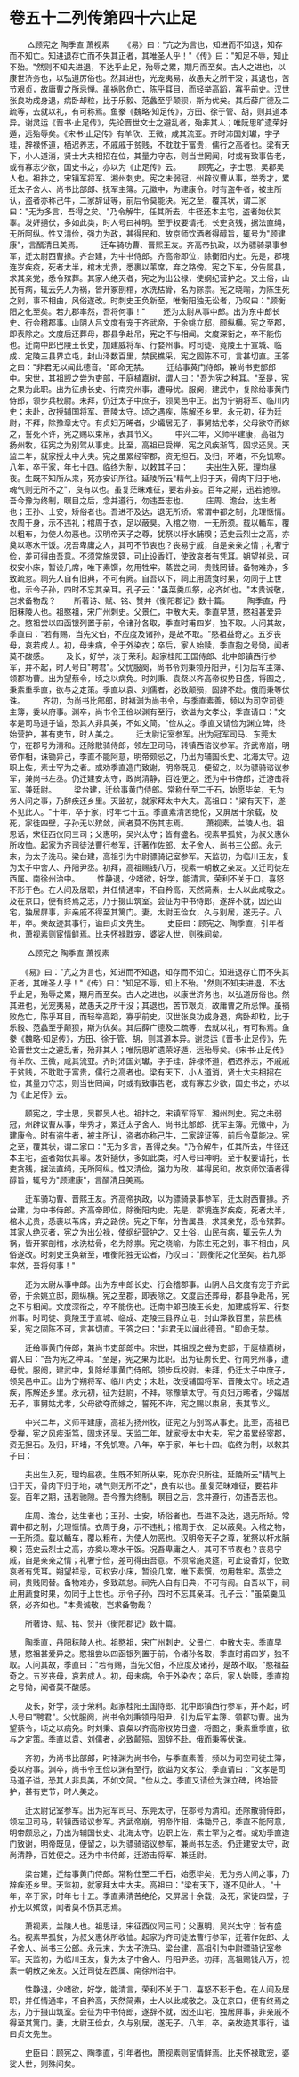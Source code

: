 # 卷五十二列传第四十六止足

 　　△顾宪之 陶季直 萧视素 　　《易》曰："亢之为言也，知进而不知退，知存而不知亡。知进退存亡而不失其正者，其唯圣人乎！"《传》曰："知足不辱，知止不殆。"然则不知夫进退，不达乎止足，殆辱之累，期月而至矣。古人之进也，以康世济务也，以弘道厉俗也。然其进也，光宠夷易，故愚夫之所干没；其退也，苦节艰贞，故庸曹之所忌惮。虽祸败危亡，陈乎耳目，而轻举高蹈，寡乎前史。汉世张良功成身退，病卧却粒，比于乐毅、范蠡至乎颠狈，斯为优矣。其后薛广德及二疏等，去就以礼，有可称焉。鱼豢《魏略·知足传》，方田、徐于管、胡，则其道本异。谢灵运《晋书·止足传》，先论晋世文士之避乱者，殆非其人；唯阮思旷遗荣好遁，远殆辱矣。《宋书·止足传》有羊欣、王微，咸其流亚。齐时沛国刘瓛，字子珪，辞禄怀道，栖迟养志，不戚戚于贫贱，不耽耽于富贵，儒行之高者也。梁有天下，小人道消，贤士大夫相招在位，其量力守志，则当世罔闻，时或有致事告老，或有寡志少欲，国史书之，亦以为《止足传》云。 　　顾宪之，字士思，吴郡吴人也。祖抃之，宋镇军将军、湘州刺史。宪之未弱冠，州辟议曹从事，举秀才，累迁太子舍人、尚书比部郎、抚军主簿。元徽中，为建康令。时有盗牛者，被主所认，盗者亦称己牛，二家辞证等，前后令莫能决。宪之至，覆其状，谓二家曰："无为多言，吾得之矣。"乃令解牛，任其所去，牛径还本主宅，盗者始伏其辜。发奸擿伏，多如此类，时人号曰神明。至于权要请托，长吏贪残，据法直绳，无所阿纵。性又清俭，强力为政，甚得民和。故京师饮酒者得醇旨，辄号为"顾建康"，言醑清且美焉。 　　迁车骑功曹、晋熙王友。齐高帝执政，以为骠骑录事参军，迁太尉西曹掾。齐台建，为中书侍郎。齐高帝即位，除衡阳内史。先是，郡境连岁疾疫，死者太半，棺木尤贵，悉裹以苇席，弃之路傍。宪之下车，分告属县，求其亲党，悉令殡葬。其家人绝灭者，宪之为出公禄，使纲纪营护之。又土俗，山民有病，辄云先人为祸，皆开冢剖棺，水洗枯骨，名为除祟。宪之晓喻，为陈生死之别，事不相由，风俗遂改。时刺史王奂新至，唯衡阳独无讼者，乃叹曰："顾衡阳之化至矣。若九郡率然，吾将何事！" 　　还为太尉从事中郎。出为东中郎长史、行会稽郡事。山阴人吕文度有宠于齐武帝，于余姚立邸，颇纵横。宪之至郡，即表除之。文度后还葬母，郡县争赴吊，宪之不与相闻。文度深衔之，卒不能伤也。迁南中郎巴陵王长史，加建威将军、行婺州事。时司徒、竟陵王于宣城、临成、定陵三县界立屯，封山泽数百里，禁民樵采，宪之固陈不可，言甚切直。王答之曰："非君无以闻此德音。"即命无禁。 　　迁给事黄门侍郎，兼尚书吏部郎中。宋世，其祖觊之尝为吏部，于庭植嘉树，谓人曰："吾为宪之种耳。"至是，宪之果为此职。出为征虏长史、行南兖州事，遭母忧。服阕，建武中，复除给事黄门侍郎，领步兵校尉。未拜，仍迁太子中庶子，领吴邑中正。出为宁朔将军、临川内史；未赴，改授辅国将军、晋陵太守。顷之遇疾，陈解还乡里。永元初，征为廷尉，不拜，除豫章太守。有贞妇万晞者，少孀居无子，事舅姑尤孝，父母欲夺而嫁之，誓死不许，宪之赐以束帛，表其节义。 　　中兴二年，义师平建康，高祖为扬州牧，征宪之为别驾从事史。比至，高祖已受禅，宪之风疾渐笃，固求还吴。天监二年，就家授太中大夫。宪之虽累经宰郡，资无担石。及归，环堵，不免饥寒。八年，卒于家，年七十四。临终为制，以敕其子曰： 　　夫出生入死，理均昼夜。生既不知所从来，死亦安识所往。延陵所云"精气上归于天，骨肉下归于地，魂气则无所不之"，良有以也。虽复茫昧难征，要若非妄。百年之期，迅若驰隙。吾今豫为终制，瞑目之后，念并遵行，勿违吾志也。 　　庄周、澹台，达生者也；王孙、士安，矫俗者也。吾进不及达，退无所矫。常谓中都之制，允理惬情。衣周于身，示不违礼；棺周于衣，足以蔽臭。入棺之物，一无所须。载以輴车，覆以粗布，为使人勿恶也。汉明帝天子之尊，犹祭以杅水脯糗；范史云烈士之高，亦奠以寒水干饭。况吾卑庸之人，其可不节衷也？丧易宁戚，自是亲亲之情；礼奢宁俭，差可得由吾意。不须常施灵筵，可止设香灯，使致哀者有凭耳。朔望祥忌，可权安小床，暂设几席，唯下素馔，勿用牲牢。蒸尝之祠，贵贱罔替。备物难办，多致疏怠。祠先人自有旧典，不可有阙。自吾以下，祠止用蔬食时果，勿同于上世也。示令子孙，四时不忘其亲耳。孔子云："虽菜羹瓜祭，必齐如也。"本贵诚敬，岂求备物哉？ 　　所著诗、赋、铭、赞并《衡阳郡记》数十篇。 　　陶季直，丹阳秣陵人也。祖愍祖，宋广州刺史。父景仁，中散大夫。季直早慧，愍祖甚爱异之。愍祖尝以四函银列置于前，令诸孙各取，季直时甫四岁，独不取。人问其故，季直曰："若有赐，当先父伯，不应度及诸孙，是故不取。"愍祖益奇之。五岁丧母，哀若成人。初，母未病，令于外染衣；卒后，家人始赎，季直抱之号恸，闻者莫不酸感。 　　及长，好学，淡于荣利。起家桂阳王国侍郎、北中郎镇西行参军，并不起，时人号曰"聘君"。父忧服阕，尚书令刘秉领丹阳尹，引为后军主簿、领郡功曹。出为望蔡令，顷之以病免。时刘秉、袁粲以齐高帝权势日盛，将图之，秉素重季直，欲与之定策。季直以袁、刘儒者，必致颠殒，固辞不赴。俄而秉等伏诛。 　　齐初，为尚书比部郎，时褚渊为尚书令，与季直素善，频以为司空司徒主簿，委以府事。渊卒，尚书令王俭以渊有至行，欲谥为文孝公，季直请曰："文孝是司马道子谥，恐其人非具美，不如文简。"俭从之。季直又请俭为渊立碑，终始营护，甚有吏节，时人美之。 　　迁太尉记室参军。出为冠军司马、东莞太守，在郡号为清和。还除散骑侍郎，领左卫司马，转镇西谘议参军。齐武帝崩，明帝作相，诛锄异己，季直不能阿意，明帝颇忌之，乃出为辅国长史、北海太守。边职上佐，素士罕为之者。或劝季直造门致谢，明帝既见，便留之，以为骠骑谘议参军，兼尚书左丞。仍迁建安太守，政尚清静，百姓便之。还为中书侍郎，迁游击将军、兼廷尉。 　　梁台建，迁给事黄门侍郎。常称仕至二千石，始愿毕矣，无为务人间之事，乃辞疾还乡里。天监初，就家拜太中大夫。高祖曰："梁有天下，遂不见此人。"十年，卒于家，时年七十五。季直素清苦绝伦，又屏居十余载，及死，家徒四壁，子孙无以殡敛，闻者莫不伤其志焉。 　　萧视素，兰陵人也。祖思话，宋征西仪同三司；父惠明，吴兴太守；皆有盛名。视素早孤贫，为叔父惠休所收恤。起家为齐司徒法曹行参军，迁著作佐郎、太子舍人、尚书三公郎。永元末，为太子洗马。梁台建，高祖引为中尉骠骑记室参军。天监初，为临川王友，复为太子中舍人、丹阳尹丞。初拜，高祖赐钱八万，视素一朝散之亲友。又迁司徒左西属、南徐州治中。 　　性静退，少嗜欲，好学，能清言，荣利不关于口，喜怒不形于色。在人间及居职，并任情通率，不自矜高，天然简素，士人以此咸敬之。及在京口，便有终焉之志，乃于摄山筑室。会征为中书侍郎，遂辞不就，因还山宅，独居屏事，非亲戚不得至其篱门。妻，太尉王俭女，久与别居，遂无子。八年，卒。亲故迹其事行，谥曰贞文先生。 　　史臣曰：顾宪之、陶季直，引年者也，萧视素则宦情鲜焉。比夫怀禄耽宠，婆娑人世，则殊间矣。

 　　△顾宪之 陶季直 萧视素

　　《易》曰："亢之为言也，知进而不知退，知存而不知亡。知进退存亡而不失其正者，其唯圣人乎！"《传》曰："知足不辱，知止不殆。"然则不知夫进退，不达乎止足，殆辱之累，期月而至矣。古人之进也，以康世济务也，以弘道厉俗也。然其进也，光宠夷易，故愚夫之所干没；其退也，苦节艰贞，故庸曹之所忌惮。虽祸败危亡，陈乎耳目，而轻举高蹈，寡乎前史。汉世张良功成身退，病卧却粒，比于乐毅、范蠡至乎颠狈，斯为优矣。其后薛广德及二疏等，去就以礼，有可称焉。鱼豢《魏略·知足传》，方田、徐于管、胡，则其道本异。谢灵运《晋书·止足传》，先论晋世文士之避乱者，殆非其人；唯阮思旷遗荣好遁，远殆辱矣。《宋书·止足传》有羊欣、王微，咸其流亚。齐时沛国刘瓛，字子珪，辞禄怀道，栖迟养志，不戚戚于贫贱，不耽耽于富贵，儒行之高者也。梁有天下，小人道消，贤士大夫相招在位，其量力守志，则当世罔闻，时或有致事告老，或有寡志少欲，国史书之，亦以为《止足传》云。

　　顾宪之，字士思，吴郡吴人也。祖抃之，宋镇军将军、湘州刺史。宪之未弱冠，州辟议曹从事，举秀才，累迁太子舍人、尚书比部郎、抚军主簿。元徽中，为建康令。时有盗牛者，被主所认，盗者亦称己牛，二家辞证等，前后令莫能决。宪之至，覆其状，谓二家曰："无为多言，吾得之矣。"乃令解牛，任其所去，牛径还本主宅，盗者始伏其辜。发奸擿伏，多如此类，时人号曰神明。至于权要请托，长吏贪残，据法直绳，无所阿纵。性又清俭，强力为政，甚得民和。故京师饮酒者得醇旨，辄号为"顾建康"，言醑清且美焉。

　　迁车骑功曹、晋熙王友。齐高帝执政，以为骠骑录事参军，迁太尉西曹掾。齐台建，为中书侍郎。齐高帝即位，除衡阳内史。先是，郡境连岁疾疫，死者太半，棺木尤贵，悉裹以苇席，弃之路傍。宪之下车，分告属县，求其亲党，悉令殡葬。其家人绝灭者，宪之为出公禄，使纲纪营护之。又土俗，山民有病，辄云先人为祸，皆开冢剖棺，水洗枯骨，名为除祟。宪之晓喻，为陈生死之别，事不相由，风俗遂改。时刺史王奂新至，唯衡阳独无讼者，乃叹曰："顾衡阳之化至矣。若九郡率然，吾将何事！"

　　还为太尉从事中郎。出为东中郎长史、行会稽郡事。山阴人吕文度有宠于齐武帝，于余姚立邸，颇纵横。宪之至郡，即表除之。文度后还葬母，郡县争赴吊，宪之不与相闻。文度深衔之，卒不能伤也。迁南中郎巴陵王长史，加建威将军、行婺州事。时司徒、竟陵王于宣城、临成、定陵三县界立屯，封山泽数百里，禁民樵采，宪之固陈不可，言甚切直。王答之曰："非君无以闻此德音。"即命无禁。

　　迁给事黄门侍郎，兼尚书吏部郎中。宋世，其祖觊之尝为吏部，于庭植嘉树，谓人曰："吾为宪之种耳。"至是，宪之果为此职。出为征虏长史、行南兖州事，遭母忧。服阕，建武中，复除给事黄门侍郎，领步兵校尉。未拜，仍迁太子中庶子，领吴邑中正。出为宁朔将军、临川内史；未赴，改授辅国将军、晋陵太守。顷之遇疾，陈解还乡里。永元初，征为廷尉，不拜，除豫章太守。有贞妇万晞者，少孀居无子，事舅姑尤孝，父母欲夺而嫁之，誓死不许，宪之赐以束帛，表其节义。

　　中兴二年，义师平建康，高祖为扬州牧，征宪之为别驾从事史。比至，高祖已受禅，宪之风疾渐笃，固求还吴。天监二年，就家授太中大夫。宪之虽累经宰郡，资无担石。及归，环堵，不免饥寒。八年，卒于家，年七十四。临终为制，以敕其子曰：

　　夫出生入死，理均昼夜。生既不知所从来，死亦安识所往。延陵所云"精气上归于天，骨肉下归于地，魂气则无所不之"，良有以也。虽复茫昧难征，要若非妄。百年之期，迅若驰隙。吾今豫为终制，瞑目之后，念并遵行，勿违吾志也。

　　庄周、澹台，达生者也；王孙、士安，矫俗者也。吾进不及达，退无所矫。常谓中都之制，允理惬情。衣周于身，示不违礼；棺周于衣，足以蔽臭。入棺之物，一无所须。载以輴车，覆以粗布，为使人勿恶也。汉明帝天子之尊，犹祭以杅水脯糗；范史云烈士之高，亦奠以寒水干饭。况吾卑庸之人，其可不节衷也？丧易宁戚，自是亲亲之情；礼奢宁俭，差可得由吾意。不须常施灵筵，可止设香灯，使致哀者有凭耳。朔望祥忌，可权安小床，暂设几席，唯下素馔，勿用牲牢。蒸尝之祠，贵贱罔替。备物难办，多致疏怠。祠先人自有旧典，不可有阙。自吾以下，祠止用蔬食时果，勿同于上世也。示令子孙，四时不忘其亲耳。孔子云："虽菜羹瓜祭，必齐如也。"本贵诚敬，岂求备物哉？

　　所著诗、赋、铭、赞并《衡阳郡记》数十篇。

　　陶季直，丹阳秣陵人也。祖愍祖，宋广州刺史。父景仁，中散大夫。季直早慧，愍祖甚爱异之。愍祖尝以四函银列置于前，令诸孙各取，季直时甫四岁，独不取。人问其故，季直曰："若有赐，当先父伯，不应度及诸孙，是故不取。"愍祖益奇之。五岁丧母，哀若成人。初，母未病，令于外染衣；卒后，家人始赎，季直抱之号恸，闻者莫不酸感。

　　及长，好学，淡于荣利。起家桂阳王国侍郎、北中郎镇西行参军，并不起，时人号曰"聘君"。父忧服阕，尚书令刘秉领丹阳尹，引为后军主簿、领郡功曹。出为望蔡令，顷之以病免。时刘秉、袁粲以齐高帝权势日盛，将图之，秉素重季直，欲与之定策。季直以袁、刘儒者，必致颠殒，固辞不赴。俄而秉等伏诛。

　　齐初，为尚书比部郎，时褚渊为尚书令，与季直素善，频以为司空司徒主簿，委以府事。渊卒，尚书令王俭以渊有至行，欲谥为文孝公，季直请曰："文孝是司马道子谥，恐其人非具美，不如文简。"俭从之。季直又请俭为渊立碑，终始营护，甚有吏节，时人美之。

　　迁太尉记室参军。出为冠军司马、东莞太守，在郡号为清和。还除散骑侍郎，领左卫司马，转镇西谘议参军。齐武帝崩，明帝作相，诛锄异己，季直不能阿意，明帝颇忌之，乃出为辅国长史、北海太守。边职上佐，素士罕为之者。或劝季直造门致谢，明帝既见，便留之，以为骠骑谘议参军，兼尚书左丞。仍迁建安太守，政尚清静，百姓便之。还为中书侍郎，迁游击将军、兼廷尉。

　　梁台建，迁给事黄门侍郎。常称仕至二千石，始愿毕矣，无为务人间之事，乃辞疾还乡里。天监初，就家拜太中大夫。高祖曰："梁有天下，遂不见此人。"十年，卒于家，时年七十五。季直素清苦绝伦，又屏居十余载，及死，家徒四壁，子孙无以殡敛，闻者莫不伤其志焉。

　　萧视素，兰陵人也。祖思话，宋征西仪同三司；父惠明，吴兴太守；皆有盛名。视素早孤贫，为叔父惠休所收恤。起家为齐司徒法曹行参军，迁著作佐郎、太子舍人、尚书三公郎。永元末，为太子洗马。梁台建，高祖引为中尉骠骑记室参军。天监初，为临川王友，复为太子中舍人、丹阳尹丞。初拜，高祖赐钱八万，视素一朝散之亲友。又迁司徒左西属、南徐州治中。

　　性静退，少嗜欲，好学，能清言，荣利不关于口，喜怒不形于色。在人间及居职，并任情通率，不自矜高，天然简素，士人以此咸敬之。及在京口，便有终焉之志，乃于摄山筑室。会征为中书侍郎，遂辞不就，因还山宅，独居屏事，非亲戚不得至其篱门。妻，太尉王俭女，久与别居，遂无子。八年，卒。亲故迹其事行，谥曰贞文先生。

　　史臣曰：顾宪之、陶季直，引年者也，萧视素则宦情鲜焉。比夫怀禄耽宠，婆娑人世，则殊间矣。